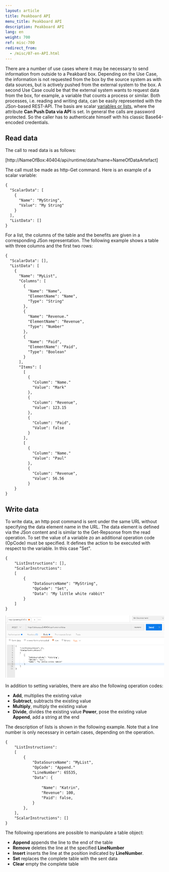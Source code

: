 ```yaml
---
layout: article
title: Peakboard API
menu_title: Peakboard API
description: Peakboard API
lang: en
weight: 700
ref: misc-700
redirect_from:
  - /misc/07-en-API.html
---
```


There are a number of use cases where it may be necessary to send information from outside to a Peakbard box. 
Depending on the Use Case, the information is not requested from the box by the source system as with data sources, but is actively pushed from the external system to the box. 
A second Use Case could be that the external system wants to request data from the box, for example, a variable that counts a process or similar.
Both processes, i.e. reading and writing data, can be easily represented with the JSon-based REST-API.
The basis are scalar [variables or lists](https://help.peakboard.com/scripting/en-variables.html), where the attribute **Can Push Data via API** is set.
In general the calls are password protected. 
So the caller has to authenticate himself with his classic Base64-encoded credentials.

## Read data

The call to read data is as follows:

[http://NameOfBox:40404/api/runtime/data?name=NameOfDataArtefact]

The call must be made as http-Get command. Here is an example of a scalar variable:
```
{
  "ScalarData": [
    {
      "Name": "MyString",
      "Value": "My String"
    }
  ],
  "ListData": []
}
```

For a list, the columns of the table and the benefits are given in a corresponding JSon representation. The following example shows a table with three columns and the first two rows:

```
{
  "ScalarData": [],
  "ListData": [
    {
      "Name": "MyList",
      "Columns": [
        {
          "Name": "Name",
          "ElementName": "Name",
          "Type": "String"
        },
        {
          "Name": "Revenue."
          "ElementName": "Revenue",
          "Type": "Number"
        },
        {
          "Name": "Paid",
          "ElementName": "Paid",
          "Type": "Boolean"
        }
      ],
      "Items": [
        [
          {
            "Column": "Name."
            "Value": "Mark"
          },
          {
            "Column": "Revenue",
            "Value": 123.15
          },
          {
            "Column": "Paid",
            "Value": false
          }
        ],
        [
          {
            "Column": "Name."
            "Value": "Paul"
          },
          {
            "Column": "Revenue",
            "Value": 56.56
		  }
	}
}
```

## Write data

To write data, an http post command is sent under the same URL without specifying the data element name in the URL. The data element is defined via the JSon content and is similar to the Get-Repsonse from the read operation. To set the value of a variable zo an additional operation code (OpCode) must be specified. It defines the action to be executed with respect to the variable. In this case "Set".

```
{
	"ListInstructions": [],
	"ScalarInstructions":
	[
		{
			"DataSourceName": "MyString",
			"OpCode": "Set",
			"Data": "My little white rabbit"
		}
	]
}
```

![api-01.png](/assets/images/misc/API/api-01.png)

In addition to setting variables, there are also the following operation codes:

* **Add**, multiplies the existing value
* **Subtract**, subtracts the existing value
* **Multiply**, multiply the existing value
* **Divide**, divides the existing value
**Power**, pose the existing value
**Append**, add a string at the end

The description of lists is shown in the following example. 
Note that a line number is only necessary in certain cases, depending on the operation.

```
{
	"ListInstructions":
	[
		{
			"DataSourceName": "MyList",
			"OpCode": "Append."
			"LineNumber": 65535,
			"Data": {
				
				"Name": "Katrin",
				"Revenue": 100,
				"Paid": false,
			}
		},
	],
	"ScalarInstructions": []
}
```

The following operations are possible to manipulate a table object:

* **Append** appends the line to the end of the table
* **Remove** deletes the line at the specified **LineNumber**
* **Insert** inserts the line at the position indicated by **LineNumber**.
* **Set** replaces the complete table with the sent data
* **Clear** empty the complete table